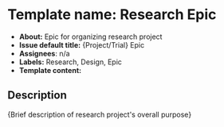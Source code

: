 # Template name: Research Epic
- **About:** Epic for organizing research project
- **Issue default title:** {Project/Trial} Epic
- **Assignees**: n/a
- **Labels:** Research, Design, Epic
- **Template content:**

## Description
{Brief description of research project's overall purpose}
